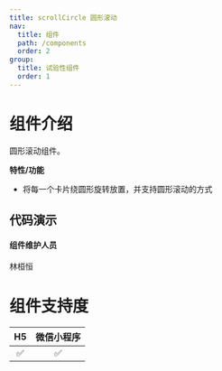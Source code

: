 ```yaml
---
title: scrollCircle 圆形滚动
nav:
  title: 组件
  path: /components
  order: 2
group:
  title: 试验性组件
  order: 1
---
```


# 组件介绍

圆形滚动组件。 <br>

**特性/功能**

- 将每一个卡片绕圆形旋转放置，并支持圆形滚动的方式

## 代码演示

<code src="./demo/index.tsx"></code>

<API src="./index.tsx"></API>

#### 组件维护人员

林桓恒

# 组件支持度

| H5  | 微信小程序 |
| :-: | :--------: |
| ✅  |     ✅     |
